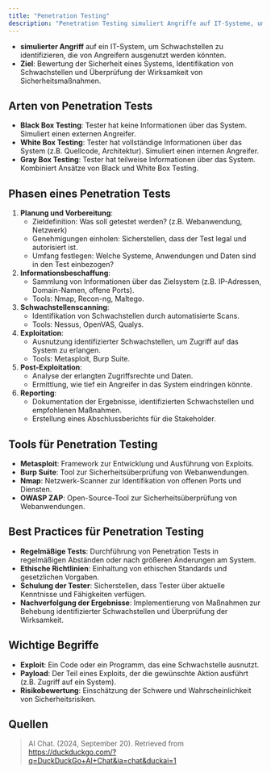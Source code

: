 ```yaml
---
title: "Penetration Testing"
description: "Penetration Testing simuliert Angriffe auf IT-Systeme, um Schwachstellen zu identifizieren und die Sicherheit zu bewerten. Es umfasst Phasen wie Planung, Informationsbeschaffung, Scanning und Exploitation. Tools wie Metasploit und Nmap unterstützen diesen Prozess zur Verbesserung der Systemsicherheit."
---
```


- **simulierter Angriff** auf ein IT-System, um Schwachstellen zu identifizieren, die von Angreifern ausgenutzt werden könnten.
- **Ziel**: Bewertung der Sicherheit eines Systems, Identifikation von Schwachstellen und Überprüfung der Wirksamkeit von Sicherheitsmaßnahmen.

## Arten von Penetration Tests
- **Black Box Testing**: Tester hat keine Informationen über das System. Simuliert einen externen Angreifer.
- **White Box Testing**: Tester hat vollständige Informationen über das System (z.B. Quellcode, Architektur). Simuliert einen internen Angreifer.
- **Gray Box Testing**: Tester hat teilweise Informationen über das System. Kombiniert Ansätze von Black und White Box Testing.

## Phasen eines Penetration Tests
1. **Planung und Vorbereitung**:
   - Zieldefinition: Was soll getestet werden? (z.B. Webanwendung, Netzwerk)
   - Genehmigungen einholen: Sicherstellen, dass der Test legal und autorisiert ist.
   - Umfang festlegen: Welche Systeme, Anwendungen und Daten sind in den Test einbezogen?
2. **Informationsbeschaffung**:
   - Sammlung von Informationen über das Zielsystem (z.B. IP-Adressen, Domain-Namen, offene Ports).
   - Tools: Nmap, Recon-ng, Maltego.
3. **Schwachstellenscanning**:
   - Identifikation von Schwachstellen durch automatisierte Scans.
   - Tools: Nessus, OpenVAS, Qualys.
4. **Exploitation**:
   - Ausnutzung identifizierter Schwachstellen, um Zugriff auf das System zu erlangen.
   - Tools: Metasploit, Burp Suite.
5. **Post-Exploitation**:
   - Analyse der erlangten Zugriffsrechte und Daten.
   - Ermittlung, wie tief ein Angreifer in das System eindringen könnte.
6. **Reporting**:
   - Dokumentation der Ergebnisse, identifizierten Schwachstellen und empfohlenen Maßnahmen.
   - Erstellung eines Abschlussberichts für die Stakeholder.
## Tools für Penetration Testing
- **Metasploit**: Framework zur Entwicklung und Ausführung von Exploits.
- **Burp Suite**: Tool zur Sicherheitsüberprüfung von Webanwendungen.
- **Nmap**: Netzwerk-Scanner zur Identifikation von offenen Ports und Diensten.
- **OWASP ZAP**: Open-Source-Tool zur Sicherheitsüberprüfung von Webanwendungen.

## Best Practices für Penetration Testing
- **Regelmäßige Tests**: Durchführung von Penetration Tests in regelmäßigen Abständen oder nach größeren Änderungen am System.
- **Ethische Richtlinien**: Einhaltung von ethischen Standards und gesetzlichen Vorgaben.
- **Schulung der Tester**: Sicherstellen, dass Tester über aktuelle Kenntnisse und Fähigkeiten verfügen.
- **Nachverfolgung der Ergebnisse**: Implementierung von Maßnahmen zur Behebung identifizierter Schwachstellen und Überprüfung der Wirksamkeit.
## Wichtige Begriffe
- **Exploit**: Ein Code oder ein Programm, das eine Schwachstelle ausnutzt.
- **Payload**: Der Teil eines Exploits, der die gewünschte Aktion ausführt (z.B. Zugriff auf ein System).
- **Risikobewertung**: Einschätzung der Schwere und Wahrscheinlichkeit von Sicherheitsrisiken.

## Quellen
> AI Chat. (2024, September 20). Retrieved from https://duckduckgo.com/?q=DuckDuckGo+AI+Chat&ia=chat&duckai=1